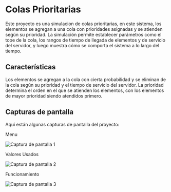 # Colas Prioritarias

Este proyecto es una simulacion de colas prioritarias, en este sistema, los elementos se agregan a una cola con prioridades asignadas y se atienden según su prioridad. La simulación permite establecer parámetros como el tope de la cola, los rangos de tiempo de llegada de elementos y de servicio del servidor, y luego muestra cómo se comporta el sistema a lo largo del tiempo.

## Características

Los elementos se agregan a la cola con cierta probabilidad y se eliminan de la cola según su prioridad y el tiempo de servicio del servidor. La prioridad determina el orden en el que se atienden los elementos, con los elementos de mayor prioridad siendo atendidos primero.


## Capturas de pantalla

Aquí están algunas capturas de pantalla del proyecto:

Menu

![Captura de pantalla 1](https://i.ibb.co/pJm8Q6S/1.png)

Valores Usados

![Captura de pantalla 2](https://i.ibb.co/sHM0N1Z/Valores-Usados.png)

Funcionamiento

![Captura de pantalla 3]([https://i.ibb.co/JrTZ4dc/2.png](https://i.ibb.co/84T1RNc/Funncioanmiento.png)https://i.ibb.co/84T1RNc/Funncioanmiento.png)



